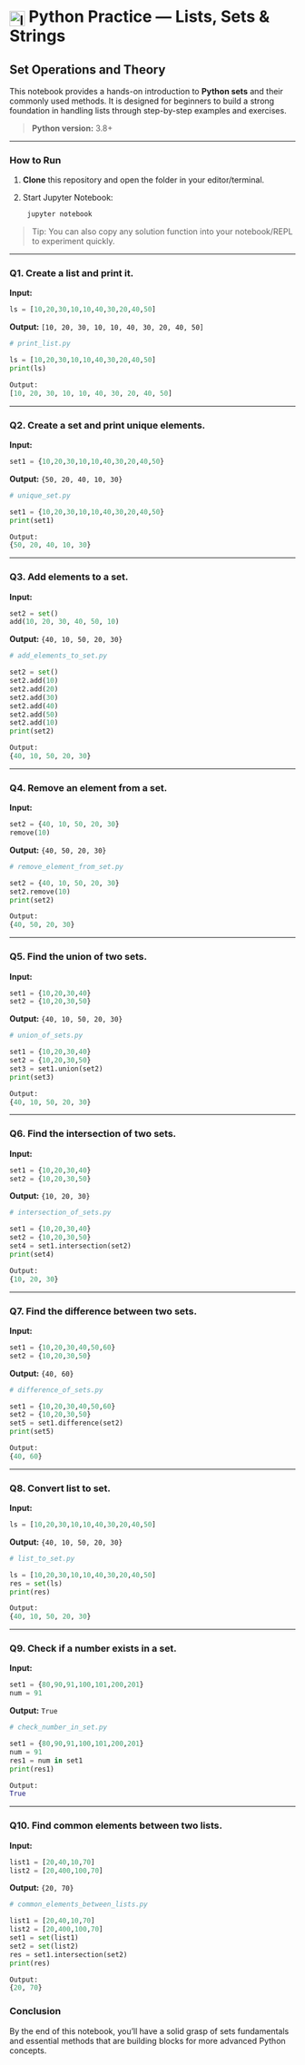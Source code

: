 <h1><sub><img src="https://github.com/RadhikaDeshpande1010/icon-library/blob/main/python-icon/python-icon.png" alt="Icon" height="27" width="27"></sub> Python Practice — Lists, Sets & Strings </h1>

<h2>Set Operations and Theory</h2>

This notebook provides a hands-on introduction to **Python sets** and their commonly used methods. It is designed for beginners to build a strong foundation in handling lists through step-by-step examples and exercises.

> **Python version:** 3.8+

---

### How to Run

1. **Clone** this repository and open the folder in your editor/terminal.
2. Start Jupyter Notebook:

   ```bash
    jupyter notebook
   ```

> Tip: You can also copy any solution function into your notebook/REPL to experiment quickly.

---
### Q1. Create a list and print it.

**Input:**
```python
ls = [10,20,30,10,10,40,30,20,40,50]
```

**Output:**
`[10, 20, 30, 10, 10, 40, 30, 20, 40, 50]`

```python
# print_list.py

ls = [10,20,30,10,10,40,30,20,40,50]
print(ls)

Output:
[10, 20, 30, 10, 10, 40, 30, 20, 40, 50]
```

---

### Q2. Create a set and print unique elements.

**Input:**
```python
set1 = {10,20,30,10,10,40,30,20,40,50}
```

**Output:**
`{50, 20, 40, 10, 30}`

```python
# unique_set.py

set1 = {10,20,30,10,10,40,30,20,40,50}
print(set1)

Output:
{50, 20, 40, 10, 30}
```

---

### Q3. Add elements to a set.

**Input:**
```python
set2 = set()
add(10, 20, 30, 40, 50, 10)
```

**Output:**
`{40, 10, 50, 20, 30}`

```python
# add_elements_to_set.py

set2 = set()
set2.add(10)
set2.add(20)
set2.add(30)
set2.add(40)
set2.add(50)
set2.add(10)
print(set2)

Output:
{40, 10, 50, 20, 30}
```

---

### Q4. Remove an element from a set.

**Input:**
```python
set2 = {40, 10, 50, 20, 30}
remove(10)
```

**Output:**
`{40, 50, 20, 30}`

```python
# remove_element_from_set.py

set2 = {40, 10, 50, 20, 30}
set2.remove(10)
print(set2)

Output:
{40, 50, 20, 30}
```

---

### Q5. Find the union of two sets.

**Input:**
```python
set1 = {10,20,30,40}
set2 = {10,20,30,50}
```

**Output:**
`{40, 10, 50, 20, 30}`

```python
# union_of_sets.py

set1 = {10,20,30,40}
set2 = {10,20,30,50}
set3 = set1.union(set2)
print(set3)

Output:
{40, 10, 50, 20, 30}
```

---

### Q6. Find the intersection of two sets.

**Input:**
```python
set1 = {10,20,30,40}
set2 = {10,20,30,50}
```

**Output:**
`{10, 20, 30}`

```python
# intersection_of_sets.py

set1 = {10,20,30,40}
set2 = {10,20,30,50}
set4 = set1.intersection(set2)
print(set4)

Output:
{10, 20, 30}
```

---

### Q7. Find the difference between two sets.

**Input:**
```python
set1 = {10,20,30,40,50,60}
set2 = {10,20,30,50}
```

**Output:**
`{40, 60}`

```python
# difference_of_sets.py

set1 = {10,20,30,40,50,60}
set2 = {10,20,30,50}
set5 = set1.difference(set2)
print(set5)

Output:
{40, 60}
```

---

### Q8. Convert list to set.

**Input:**
```python
ls = [10,20,30,10,10,40,30,20,40,50]
```

**Output:**
`{40, 10, 50, 20, 30}`

```python
# list_to_set.py

ls = [10,20,30,10,10,40,30,20,40,50]
res = set(ls)
print(res)

Output:
{40, 10, 50, 20, 30}
```

---

### Q9. Check if a number exists in a set.

**Input:**
```python
set1 = {80,90,91,100,101,200,201}
num = 91
```

**Output:** `True`

```python
# check_number_in_set.py

set1 = {80,90,91,100,101,200,201}
num = 91
res1 = num in set1
print(res1)

Output:
True
```

---

### Q10. Find common elements between two lists.

**Input:**
```python
list1 = [20,40,10,70]
list2 = [20,400,100,70]
```

**Output:**
`{20, 70}`

```python
# common_elements_between_lists.py

list1 = [20,40,10,70]
list2 = [20,400,100,70]
set1 = set(list1)
set2 = set(list2)
res = set1.intersection(set2)
print(res)

Output:
{20, 70}
```

### Conclusion

By the end of this notebook, you’ll have a solid grasp of sets fundamentals and essential methods that are building blocks for more advanced Python concepts.
